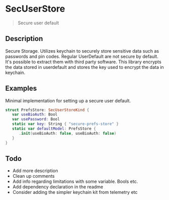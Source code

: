 # SecUserStore

> Secure user default

## Description

Secure Storage. Utilizes keychain to securely store sensitive data such as passwords and pin codes. Regular UserDefault are not secure by default. It's possible to extract them with third party software. This library encrypts the data stored in userdefault and stores the key used to encrypt the data in keychain.
 
## Examples

Minimal implementation for setting up a secure user default. 

```swift
struct PrefsStore: SecUserStoreKind { 
   var useBioAuth: Bool
   var usePassword: Bool
   static var key: String { "secure-prefs-store" }
   static var defaultModel: PrefsStore {
      .init(useBioAuth: false, useBioAuth: false)
   }
}
```

## Todo
- Add more description
- Clean up comments
- Add info regarding limitations with some variable. Bools etc. 
- Add dependency declaration in the readme
- Consider adding the simpler keychain kit from telemetry etc

